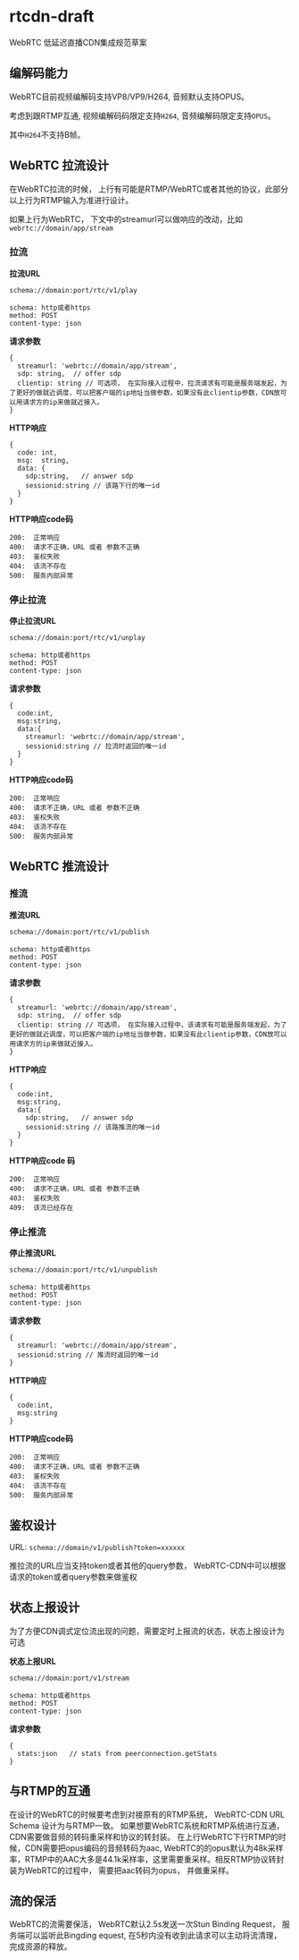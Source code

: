 # rtcdn-draft


WebRTC 低延迟直播CDN集成规范草案 



## 编解码能力

WebRTC目前视频编解码支持VP8/VP9/H264,  音频默认支持OPUS。

考虑到跟RTMP互通, 视频编解码码限定支持`H264`, 音频编解码限定支持`OPUS`。

其中`H264`不支持B帧。


## WebRTC 拉流设计

在WebRTC拉流的时候， 上行有可能是RTMP/WebRTC或者其他的协议，此部分以上行为RTMP输入为准进行设计。

如果上行为WebRTC， 下文中的streamurl可以做响应的改动，比如`webrtc://domain/app/stream`


### 拉流

**拉流URL**

`schema://domain:port/rtc/v1/play`

```
schema: http或者https
method: POST
content-type: json
```

**请求参数**


```
{
  streamurl: 'webrtc://domain/app/stream',
  sdp: string,  // offer sdp
  clientip: string // 可选项， 在实际接入过程中，拉流请求有可能是服务端发起，为了更好的做就近调度，可以把客户端的ip地址当做参数，如果没有此clientip参数，CDN放可以用请求方的ip来做就近接入。
}
```



**HTTP响应**

```
{
  code: int,
  msg:  string,
  data: {
    sdp:string,   // answer sdp 
    sessionid:string // 该路下行的唯一id
  }
}
```

**HTTP响应code码**

```
200:  正常响应
400:  请求不正确，URL 或者 参数不正确
403:  鉴权失败
404:  该流不存在
500:  服务内部异常  
```


### 停止拉流


**停止拉流URL**

`schema://domain:port/rtc/v1/unplay`

```
schema: http或者https
method: POST
content-type: json
```


**请求参数**


```
{
  code:int,
  msg:string,
  data:{
    streamurl: 'webrtc://domain/app/stream',
    sessionid:string // 拉流时返回的唯一id
  }
}
```

**HTTP响应code码**

```
200:  正常响应
400:  请求不正确，URL 或者 参数不正确
403:  鉴权失败
404:  该流不存在
500:  服务内部异常  
```




## WebRTC 推流设计


### 推流


**推流URL**


`schema://domain:port/rtc/v1/publish`

```
schema: http或者https
method: POST
content-type: json
```


**请求参数**


```
{
  streamurl: 'webrtc://domain/app/stream',
  sdp: string,  // offer sdp
  clientip: string // 可选项， 在实际接入过程中，该请求有可能是服务端发起，为了更好的做就近调度，可以把客户端的ip地址当做参数，如果没有此clientip参数，CDN放可以用请求方的ip来做就近接入。
}
```


**HTTP响应**

```
{
  code:int,
  msg:string,
  data:{
    sdp:string,   // answer sdp 
    sessionid:string // 该路推流的唯一id
  }
}
```


**HTTP响应code 码**


```
200:  正常响应
400:  请求不正确，URL 或者 参数不正确
403:  鉴权失败
409:  该流已经存在  
```




### 停止推流


**停止推流URL**

`schema://domain:port/rtc/v1/unpublish`

```
schema: http或者https
method: POST
content-type: json
```


**请求参数**


```
{
  streamurl: 'webrtc://domain/app/stream',
  sessionid:string // 推流时返回的唯一id
}
```


**HTTP响应**

```
{
  code:int,
  msg:string
}
```

**HTTP响应code码**

```
200:  正常响应
400:  请求不正确，URL 或者 参数不正确
403:  鉴权失败
404:  该流不存在
500:  服务内部异常  
```



## 鉴权设计

URL: `schema://domain/v1/publish?token=xxxxxx`

推拉流的URL应当支持token或者其他的query参数， WebRTC-CDN中可以根据请求的token或者query参数来做鉴权




## 状态上报设计


为了方便CDN调式定位流出现的问题，需要定时上报流的状态，状态上报设计为可选


**状态上报URL**

`schema://domain:port/v1/stream`


```
schema: http或者https
method: POST
content-type: json
```


**请求参数**


```
{
  stats:json   // stats from peerconnection.getStats
}
```


## 与RTMP的互通

在设计的WebRTC的时候要考虑到对接原有的RTMP系统， WebRTC-CDN URL Schema 设计为与RTMP一致。 如果想要WebRTC系统和RTMP系统进行互通，CDN需要做音频的转码重采样和协议的转封装。
在上行WebRTC下行RTMP的时候，CDN需要把opus编码的音频转码为aac, WebRTC的的opus默认为48k采样率，RTMP中的AAC大多是44.1k采样率，这里需要重采样。相反RTMP协议转封装为WebRTC的过程中，
需要把aac转码为opus， 并做重采样。


## 流的保活

WebRTC的流需要保活， WebRTC默认2.5s发送一次Stun Binding Request， 服务端可以监听此Bingding equest,  在5秒内没有收到此请求可以主动将流清理， 完成资源的释放。


 
